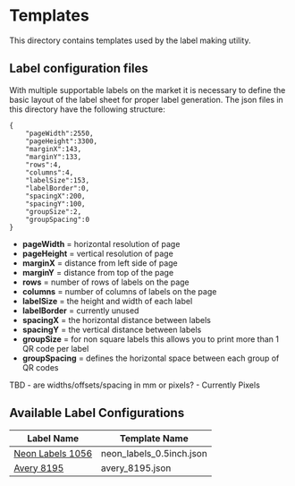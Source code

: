 # Templates

This directory contains templates used by the label making utility.

## Label configuration files

With multiple supportable labels on the market it is necessary to define the basic
layout of the label sheet for proper label generation. The json files in this directory
have the following structure:

```
{
    "pageWidth":2550,
    "pageHeight":3300,
    "marginX":143,
    "marginY":133,
    "rows":4,
    "columns":4,
    "labelSize":153,
    "labelBorder":0,
    "spacingX":200,
    "spacingY":100,
    "groupSize":2,
    "groupSpacing":0
}
```

- **pageWidth** = horizontal resolution of page
- **pageHeight** = vertical resolution of page
- **marginX** = distance from left side of page
- **marginY** = distance from top of the page
- **rows** = number of rows of labels on the page
- **columns** = number of columns of labels on the page
- **labelSize** = the height and width of each label
- **labelBorder** = currently unused
- **spacingX** = the horizontal distance between labels
- **spacingY** = the vertical distance between labels
- **groupSize** = for non square labels this allows you to print more than 1 QR code per label
- **groupSpacing** = defines the horizontal space between each group of QR codes

TBD - are widths/offsets/spacing in mm or pixels? - Currently Pixels


## Available Label Configurations

| Label Name      | Template Name |
| ----------- | ----------- |
| [Neon Labels 1056](https://www.amazon.com/dp/B08M8SPFLC) | neon_labels_0.5inch.json       |
| [Avery 8195]()   | avery_8195.json        |
